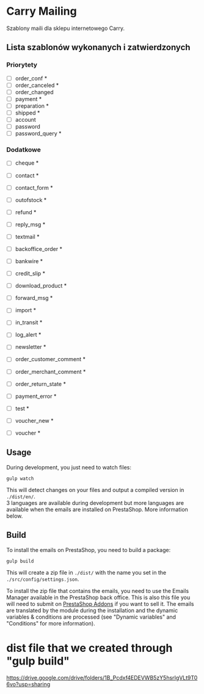 # Carry Mailing

Szablony maili dla sklepu internetowego Carry.

## Lista szablonów wykonanych i zatwierdzonych

### Priorytety

- [ ] order_conf *
- [ ] order_canceled *
- [ ] order_changed
- [ ] payment *
- [ ] preparation *
- [ ] shipped *
- [ ] account
- [ ] password
- [ ] password_query *

### Dodatkowe

- [ ] cheque *
- [ ] contact *
- [ ] contact_form *
- [ ] outofstock *
- [ ] refund *
- [ ] reply_msg *
- [ ] textmail *
- [ ] backoffice_order *
- [ ] bankwire *
- [ ] credit_slip *
- [ ] download_product *
- [ ] forward_msg *
- [ ] import *
- [ ] in_transit *
- [ ] log_alert *
- [ ] newsletter *
- [ ] order_customer_comment *
- [ ] order_merchant_comment *
- [ ] order_return_state *
- [ ] payment_error *
- [ ] test *
- [ ] voucher_new *
- [ ] voucher *


## Usage

During development, you just need to watch files:

`gulp watch`

This will detect changes on your files and output a compiled version in `./dist/en/`.  
3 languages are available during development but more languages are available when the emails are installed on PrestaShop. More information below.

## Build

To install the emails on PrestaShop, you need to build a package:

`gulp build`

This will create a zip file in `./dist/` with the name you set in the `./src/config/settings.json`.

To install the zip file that contains the emails, you need to use the Emails Manager available in the PrestaShop back office.
This is also this file you will need to submit on [PrestaShop Addons](https://addons.prestashop.com) if you want to sell it.
The emails are translated by the module during the installation and the dynamic variables & conditions are processed (see "Dynamic variables" and "Conditions" for more information).


# dist file that we created through "gulp build"

https://drive.google.com/drive/folders/1B_Pcdxf4EDEVWB5zY5hsrIgVLt9T06vo?usp=sharing

